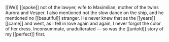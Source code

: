 [[We]] [[spoke]] not of the lawyer, wife to Maximilian, mother of the twins Aurora and Vesper. I also mentioned not the slow dance on the ship, and he mentioned no [[beautiful]] stranger. He never knew that as the [[years]] [[came]] and went, as I fell in love again and again, I never forgot the color of her dress. Inconsummate, unadulterated — so was the [[untold]] story of my [[perfect]] first.